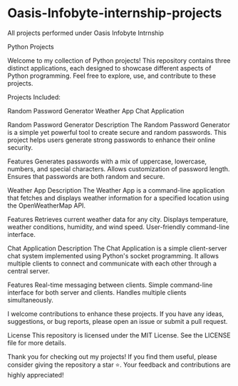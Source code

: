 # Oasis-Infobyte-internship-projects
All projects performed under Oasis Infobyte Intrnship

Python Projects

Welcome to my collection of Python projects! This repository contains three distinct applications, each designed to showcase different aspects of Python programming. Feel free to explore, use, and contribute to these projects.

Projects Included:

Random Password Generator
Weather App
Chat Application


Random Password Generator
Description
The Random Password Generator is a simple yet powerful tool to create secure and random passwords. This project helps users generate strong passwords to enhance their online security.

Features
Generates passwords with a mix of uppercase, lowercase, numbers, and special characters.
Allows customization of password length.
Ensures that passwords are both random and secure.

Weather App
Description
The Weather App is a command-line application that fetches and displays weather information for a specified location using the OpenWeatherMap API.

Features
Retrieves current weather data for any city.
Displays temperature, weather conditions, humidity, and wind speed.
User-friendly command-line interface.


Chat Application
Description
The Chat Application is a simple client-server chat system implemented using Python's socket programming. It allows multiple clients to connect and communicate with each other through a central server.

Features
Real-time messaging between clients.
Simple command-line interface for both server and clients.
Handles multiple clients simultaneously.


I welcome contributions to enhance these projects. If you have any ideas, suggestions, or bug reports, please open an issue or submit a pull request.

License
This repository is licensed under the MIT License. See the LICENSE file for more details.

Thank you for checking out my projects! If you find them useful, please consider giving the repository a star ⭐. Your feedback and contributions are highly appreciated!


